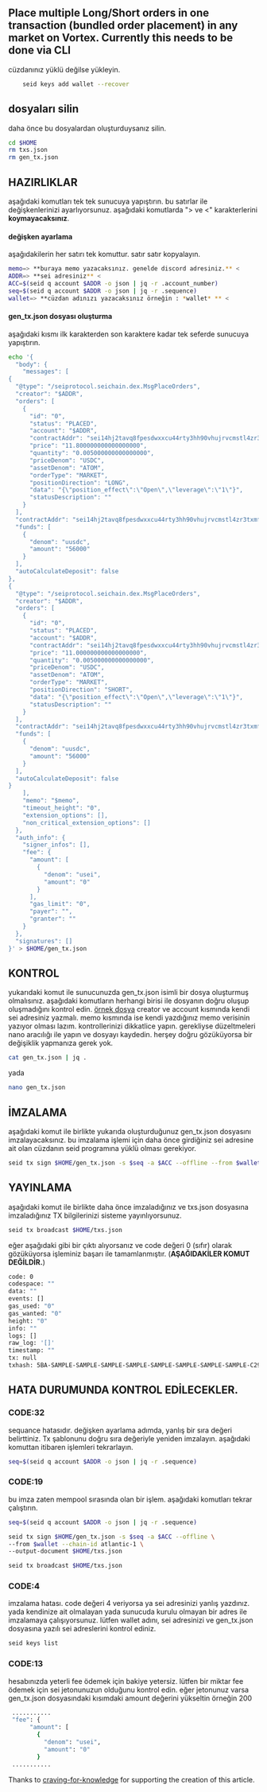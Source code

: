 ## Place multiple Long/Short orders in one transaction (bundled order placement) in any market on Vortex. Currently this needs to be done via CLI
cüzdanınız yüklü değilse yükleyin.
```bash
    seid keys add wallet --recover
```

## dosyaları silin
daha önce bu dosyalardan oluşturduysanız silin.
```bash
cd $HOME
rm txs.json
rm gen_tx.json
```

## HAZIRLIKLAR
aşağıdaki komutları tek tek sunucuya yapıştırın.
bu satırlar ile değişkenlerinizi ayarlıyorsunuz.
aşağıdaki komutlarda "> ve <" karakterlerini **koymayacaksınız**.
#### değişken ayarlama
aşağıdakilerin her satırı tek komuttur. satır satır kopyalayın.
```bash
memo=> **buraya memo yazacaksınız. genelde discord adresiniz.** <
ADDR=> **sei adresiniz** <
ACC=$(seid q account $ADDR -o json | jq -r .account_number)
seq=$(seid q account $ADDR -o json | jq -r .sequence)
wallet=> **cüzdan adınızı yazacaksınız örneğin : *wallet* ** <
```
#### gen_tx.json dosyası oluşturma
aşağıdaki kısmı ilk karakterden son karaktere kadar tek seferde sunucuya yapıştırın.
```bash
echo '{
  "body": {
    "messages": [
{
  "@type": "/seiprotocol.seichain.dex.MsgPlaceOrders",
  "creator": "$ADDR",
  "orders": [
    {
      "id": "0",
      "status": "PLACED",
      "account": "$ADDR",
      "contractAddr": "sei14hj2tavq8fpesdwxxcu44rty3hh90vhujrvcmstl4zr3txmfvw9sh9m79m",
      "price": "11.800000000000000000",
      "quantity": "0.005000000000000000",
      "priceDenom": "USDC",
      "assetDenom": "ATOM",
      "orderType": "MARKET",
      "positionDirection": "LONG",
      "data": "{\"position_effect\":\"Open\",\"leverage\":\"1\"}",
      "statusDescription": ""
    }
  ],
  "contractAddr": "sei14hj2tavq8fpesdwxxcu44rty3hh90vhujrvcmstl4zr3txmfvw9sh9m79m",
  "funds": [
    {
      "denom": "uusdc",
      "amount": "56000"
    }
  ],
  "autoCalculateDeposit": false
},
{
  "@type": "/seiprotocol.seichain.dex.MsgPlaceOrders",
  "creator": "$ADDR",
  "orders": [
    {
      "id": "0",
      "status": "PLACED",
      "account": "$ADDR",
      "contractAddr": "sei14hj2tavq8fpesdwxxcu44rty3hh90vhujrvcmstl4zr3txmfvw9sh9m79m",
      "price": "11.000000000000000000",
      "quantity": "0.005000000000000000",
      "priceDenom": "USDC",
      "assetDenom": "ATOM",
      "orderType": "MARKET",
      "positionDirection": "SHORT",
      "data": "{\"position_effect\":\"Open\",\"leverage\":\"1\"}",
      "statusDescription": ""
    }
  ],
  "contractAddr": "sei14hj2tavq8fpesdwxxcu44rty3hh90vhujrvcmstl4zr3txmfvw9sh9m79m",
  "funds": [
    {
      "denom": "uusdc",
      "amount": "56000"
    }
  ],
  "autoCalculateDeposit": false
}
    ],
    "memo": "$memo",
    "timeout_height": "0",
    "extension_options": [],
    "non_critical_extension_options": []
  },
  "auth_info": {
    "signer_infos": [],
    "fee": {
      "amount": [
        {
          "denom": "usei",
          "amount": "0"
        }
      ],
      "gas_limit": "0",
      "payer": "",
      "granter": ""
    }
  },
  "signatures": []
}' > $HOME/gen_tx.json
```
## KONTROL
yukarıdaki komut ile sunucunuzda gen_tx.json isimli bir dosya oluşturmuş olmalısınız.
aşağıdaki komutların herhangi birisi ile dosyanın doğru oluşup oluşmadığını kontrol edin. [örnek dosya](https://github.com/snipeTR/sei_act2/blob/main/ornek_gen_tx.json "örnek dosya")
creator ve account kısmında kendi sei adresiniz yazmalı. memo kısmında ise kendi yazdığınız memo verisinin yazıyor olması lazım. kontrollerinizi dikkatlice yapın. gerekliyse düzeltmeleri nano aracılığı ile yapın ve dosyayı kaydedin. herşey doğru gözüküyorsa bir değişiklik yapmanıza gerek yok.

```bash
cat gen_tx.json | jq .
```
yada
```bash
nano gen_tx.json
```

## İMZALAMA
aşağıdaki komut ile birlikte yukarıda oluşturduğunuz gen_tx.json dosyasını imzalayacaksınız. bu imzalama işlemi için daha önce girdiğiniz sei adresine ait olan cüzdanın seid programına yüklü olması gerekiyor.

```bash
seid tx sign $HOME/gen_tx.json -s $seq -a $ACC --offline --from $wallet --chain-id atlantic-1 --output-document $HOME/txs.json
```

## YAYINLAMA
aşağıdaki komut ile birlikte  daha önce imzaladığınız ve txs.json dosyasına imzaladığınız TX bilgilerinizi sisteme yayınlıyorsunuz.

```bash
seid tx broadcast $HOME/txs.json
```
eğer aşağıdaki gibi bir çıktı alıyorsanız ve code değeri 0 (sıfır) olarak gözüküyorsa işleminiz başarı ile tamamlanmıştır. (**AŞAĞIDAKİLER KOMUT DEĞİLDİR.**)

```bash
code: 0
codespace: ""
data: ""
events: []
gas_used: "0"
gas_wanted: "0"
height: "0"
info: ""
logs: []
raw_log: '[]'
timestamp: ""
tx: null
txhash: 5BA-SAMPLE-SAMPLE-SAMPLE-SAMPLE-SAMPLE-SAMPLE-SAMPLE-SAMPLE-C29C
```

## HATA DURUMUNDA KONTROL EDİLECEKLER.
### CODE:32
sequance hatasıdır. değişken ayarlama adımda, yanlış bir sıra değeri belirttiniz. Tx şablonunu doğru sıra değeriyle yeniden imzalayın. 
aşağıdaki komuttan itibaren işlemleri tekrarlayın.
```bash
seq=$(seid q account $ADDR -o json | jq -r .sequence)
```
### CODE:19
bu imza zaten mempool sırasında olan bir işlem. aşağıdaki komutları tekrar çalıştırın.
```bash
seq=$(seid q account $ADDR -o json | jq -r .sequence)
```

```bash
seid tx sign $HOME/gen_tx.json -s $seq -a $ACC --offline \
--from $wallet --chain-id atlantic-1 \
--output-document $HOME/txs.json
```

```bash
seid tx broadcast $HOME/txs.json
```
### CODE:4
imzalama hatası. code değeri 4 veriyorsa ya sei adresinizi yanlış yazdınız. yada kendinize ait olmalayan yada sunucuda kurulu olmayan bir adres ile imzalamaya çalışıyorsunuz. lütfen wallet adını, sei adresinizi ve gen_tx.json dosyasına yazılı sei adreslerini kontrol ediniz.
```bash
seid keys list
```
### CODE:13
hesabınızda yeterli fee ödemek için bakiye yetersiz. lütfen bir miktar fee ödemek için sei jetonunuzun olduğunu kontrol edin. eğer jetonunuz varsa gen_tx.json dosyasındaki kısımdaki amount değerini yükseltin örneğin 200
```bash
 ...........
 "fee": {
      "amount": [
        {
          "denom": "usei",
          "amount": "0"
        }
 ...........
```



Thanks to [craving-for-knowledge](https://pandao.github.io/editor.md/en.html](https://craving-for-knowledge.gitbook.io/craving_for_knowledge/proekty/sei/act-2-missions/place-multiple-orders-in-one-transaction) "craving-for-knowledge") for supporting the creation of this article.
